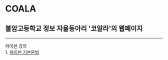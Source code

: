 # COALA

## 불암고등학교 정보 자율동아리 '코알라'의 웹페이지

***
파이썬 강의    
     1. [파이썬 기본문법](./pybasic/index.md)
     
   
